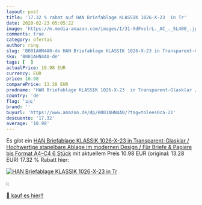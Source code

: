 ```yaml
---
layout: post
title: '17.32 % rabat auf HAN Briefablage KLASSIK 1026-X-23  in Tr'
date: 2020-02-23 05:05:22
image: 'https://m.media-amazon.com/images/I/31-XdFvslrL._AC_._SL400_.jpg'
comments: true
category: ofertas
author: ring
slug: 'B001AHN4A0-de HAN Briefablage KLASSIK 1026-X-23 in Transparent-Glasklar...'
sku: 'B001AHN4A0-de'
tags: [  ]
actualPrice: 10.98 EUR
currency: EUR
price: 10.98
comparePrice: 13.28 EUR
prodname: 'HAN Briefablage KLASSIK 1026-X-23  in Transparent-Glasklar / Hochwertige  stapelbare Ablage im modernen Design / Für Briefe & Papiere bis Format A4–C4  6 Stück'
country: 'de'
flag: '🇩🇪'
brand: ''
buyurl: 'https://www.amazon.de/dp/B001AHN4A0/?tag=tolees0ca-21'
descuento: '17.32'
average: '10.98'
---
```


Es gibt ein [HAN Briefablage KLASSIK 1026-X-23  in Transparent-Glasklar / Hochwertige  stapelbare Ablage im modernen Design / Für Briefe & Papiere bis Format A4–C4  6 Stück](https://www.amazon.de/dp/B001AHN4A0/?tag=tolees0ca-21) mit aktuellem Preis 10.98 EUR (original: 13.28 EUR) 17.32 % Rabatt hier:

[![HAN Briefablage KLASSIK 1026-X-23  in Tr](https://m.media-amazon.com/images/I/31-XdFvslrL._AC_._SL400_.jpg)](https://www.amazon.de/dp/B001AHN4A0/?tag=tolees0ca-21)

ℹ️:


[🛒 kauf es hier!!](https://www.amazon.de/dp/B001AHN4A0/?tag=tolees0ca-21)
